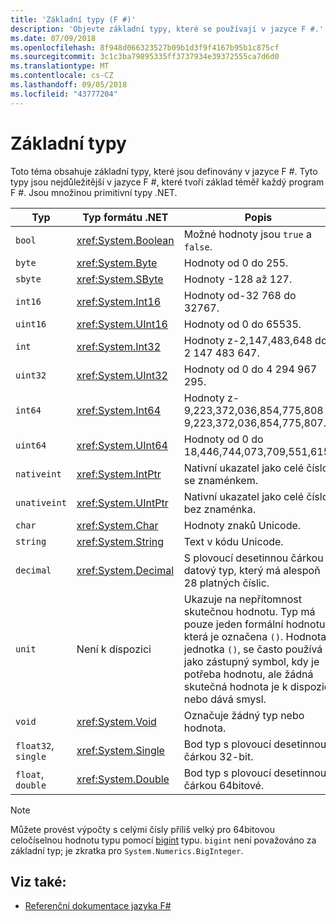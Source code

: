 ```yaml
---
title: 'Základní typy (F #)'
description: 'Objevte základní typy, které se používají v jazyce F #.'
ms.date: 07/09/2018
ms.openlocfilehash: 8f948d066323527b09b1d3f9f4167b95b1c875cf
ms.sourcegitcommit: 3c1c3ba79895335ff3737934e39372555ca7d6d0
ms.translationtype: MT
ms.contentlocale: cs-CZ
ms.lasthandoff: 09/05/2018
ms.locfileid: "43777204"
---
```

# <a name="basic-types"></a>Základní typy

Toto téma obsahuje základní typy, které jsou definovány v jazyce F #. Tyto typy jsou nejdůležitější v jazyce F #, které tvoří základ téměř každý program F #. Jsou množinou primitivní typy .NET.

|Typ|Typ formátu .NET|Popis|
|----|---------|-----------|
|`bool`|<xref:System.Boolean>|Možné hodnoty jsou `true` a `false`.|
|`byte`|<xref:System.Byte>|Hodnoty od 0 do 255.|
|`sbyte`|<xref:System.SByte>|Hodnoty -128 až 127.|
|`int16`|<xref:System.Int16>|Hodnoty od-32 768 do 32767.|
|`uint16`|<xref:System.UInt16>|Hodnoty od 0 do 65535.|
|`int`|<xref:System.Int32>|Hodnoty z-2,147,483,648 do 2 147 483 647.|
|`uint32`|<xref:System.UInt32>|Hodnoty od 0 do 4 294 967 295.|
|`int64`|<xref:System.Int64>|Hodnoty z-9,223,372,036,854,775,808 9,223,372,036,854,775,807.|
|`uint64`|<xref:System.UInt64>|Hodnoty od 0 do 18,446,744,073,709,551,615.|
|`nativeint`|<xref:System.IntPtr>|Nativní ukazatel jako celé číslo se znaménkem.|
|`unativeint`|<xref:System.UIntPtr>|Nativní ukazatel jako celé číslo bez znaménka.|
|`char`|<xref:System.Char>|Hodnoty znaků Unicode.|
|`string`|<xref:System.String>|Text v kódu Unicode.|
|`decimal`|<xref:System.Decimal>|S plovoucí desetinnou čárkou datový typ, který má alespoň 28 platných číslic.|
|`unit`|Není k dispozici|Ukazuje na nepřítomnost skutečnou hodnotu. Typ má pouze jeden formální hodnotu, která je označena `()`. Hodnota jednotka `()`, se často používá jako zástupný symbol, kdy je potřeba hodnotu, ale žádná skutečná hodnota je k dispozici nebo dává smysl.|
|`void`|<xref:System.Void>|Označuje žádný typ nebo hodnota.|
|`float32`, `single`|<xref:System.Single>|Bod typ s plovoucí desetinnou čárkou 32-bit.|
|`float`, `double`|<xref:System.Double>|Bod typ s plovoucí desetinnou čárkou 64bitové.|

>[!NOTE]
Můžete provést výpočty s celými čísly příliš velký pro 64bitovou celočíselnou hodnotu typu pomocí [bigint](https://msdn.microsoft.com/library/dc8be18d-4042-46c4-b136-2f21a84f6efa) typu. `bigint` není považováno za základní typ; je zkratka pro `System.Numerics.BigInteger`.

## <a name="see-also"></a>Viz také:

- [Referenční dokumentace jazyka F#](index.md)
